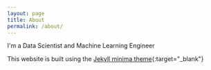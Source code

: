 ```yaml
---
layout: page
title: About
permalink: /about/
---
```


I'm a Data Scientist and Machine Learning Engineer

This website is built using the [Jekyll minima theme](https://github.com/jekyll/minima){:target="_blank"}
